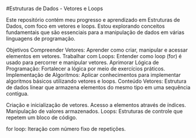 #Estruturas de Dados - Vetores e Loops 

Este repositório contém meu progresso e aprendizado em Estruturas de Dados, com foco em vetores e loops. Estou explorando conceitos fundamentais que são essenciais para a manipulação de dados em várias linguagens de programação.

Objetivos Compreender Vetores: Aprender como criar, manipular e acessar elementos em vetores. Trabalhar com Loops: Entender como loop (for) é usado para percorrer e manipular vetores. Aprimorar Lógica de Programação: Fortalecer a lógica por meio de exercícios práticos. Implementação de Algoritmos: Aplicar conhecimentos para implementar algoritmos básicos utilizando vetores e loops. Conteúdo Vetores: Estrutura de dados linear que armazena elementos do mesmo tipo em uma sequência contígua.

Criação e inicialização de vetores. Acesso a elementos através de índices. Manipulação de valores armazenados. Loops: Estruturas de controle que repetem um bloco de código.

for loop: Iteração com número fixo de repetições.
